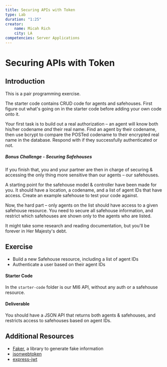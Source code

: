 ```yaml
---
title: Securing APIs with Token
type: Lab
duration: "1:25"
creator:
    name: Micah Rich
    city: LA
competencies: Server Applications
---
```


# Securing APIs with Token

## Introduction

This is a pair programming exercise.

The starter code contains CRUD code for agents and safehouses. First figure out what's going on in the starter code before adding your own code onto it. 

Your first task is to build out a real authorization – an agent will know both his/her codename _and_ their real name. Find an agent by their codename, then use bcrypt to compare the POSTed codename to their encrypted real name in the database. Respond with if they successfully authenticated or not. 

##### Bonus Challenge - Securing Safehouses

If you finish that, you and your partner are then in charge of securing & accessing the only thing more sensitive than our agents – our safehouses.

A starting point for the safehouse model & controller have been made for you. It should have a location, a codename, and a list of agent IDs that have access. Create an example safehouse to test your code against.

Now, the hard part – only agents on the list should have access to a given safehouse resource. You need to secure all safehouse information, and restrict which safehouses are shown only to the agents who are listed.

It might take some research and reading documentation, but you'll be forever in Her Majesty's debt.

## Exercise

- Build a new Safehouse resource, including a list of agent IDs
- Authenticate a user based on their agent IDs

#### Starter Code

In the `starter-code` folder is our MI6 API, without any auth or a safehouse resource.

#### Deliverable

You should have a JSON API that returns both agents & safehouses, and restricts access to safehouses based on agent IDs.

## Additional Resources

- [Faker](https://www.npmjs.com/package/faker), a library to generate fake information
- [jsonwebtoken](https://www.npmjs.com/package/jsonwebtoken)
- [express-jwt](https://www.npmjs.com/package/express-jwt)
